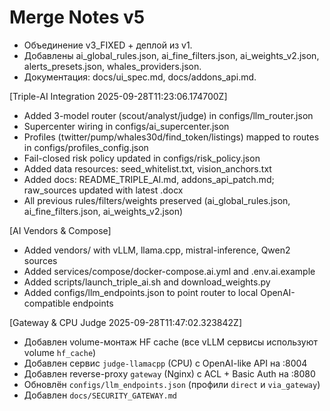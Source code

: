 # Merge Notes v5
- Объединение v3_FIXED + деплой из v1.
- Добавлены ai_global_rules.json, ai_fine_filters.json, ai_weights_v2.json, alerts_presets.json, whales_providers.json.
- Документация: docs/ui_spec.md, docs/addons_api.md.


[Triple-AI Integration 2025-09-28T11:23:06.174700Z]
- Added 3-model router (scout/analyst/judge) in configs/llm_router.json
- Supercenter wiring in configs/ai_supercenter.json
- Profiles (twitter/pump/whales30d/find_token/listings) mapped to routes in configs/profiles_config.json
- Fail-closed risk policy updated in configs/risk_policy.json
- Added data resources: seed_whitelist.txt, vision_anchors.txt
- Added docs: README_TRIPLE_AI.md, addons_api_patch.md; raw_sources updated with latest .docx
- All previous rules/filters/weights preserved (ai_global_rules.json, ai_fine_filters.json, ai_weights_v2.json)

[AI Vendors & Compose]
- Added vendors/ with vLLM, llama.cpp, mistral-inference, Qwen2 sources
- Added services/compose/docker-compose.ai.yml and .env.ai.example
- Added scripts/launch_triple_ai.sh and download_weights.py
- Added configs/llm_endpoints.json to point router to local OpenAI-compatible endpoints

[Gateway & CPU Judge 2025-09-28T11:47:02.323842Z]
- Добавлен volume-монтаж HF cache (все vLLM сервисы используют volume `hf_cache`)
- Добавлен сервис `judge-llamacpp` (CPU) с OpenAI-like API на :8004
- Добавлен reverse-proxy `gateway` (Nginx) с ACL + Basic Auth на :8080
- Обновлён `configs/llm_endpoints.json` (профили `direct` и `via_gateway`)
- Добавлен `docs/SECURITY_GATEWAY.md`
